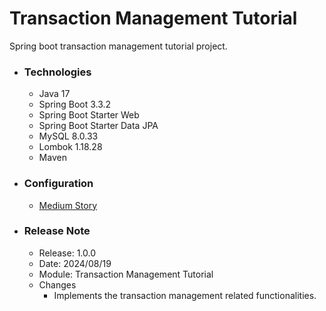 # Transaction Management Tutorial
Spring boot transaction management tutorial project.

* ### Technologies
    * Java 17
    * Spring Boot 3.3.2
    * Spring Boot Starter Web
    * Spring Boot Starter Data JPA
    * MySQL 8.0.33
    * Lombok 1.18.28
    * Maven

* ### Configuration
    * [Medium Story](https://sachithariyathilaka.medium.com/transaction-management-in-spring-boot-64b231bc1ebf)

* ### Release Note

    * Release: 1.0.0
    * Date: 2024/08/19
    * Module: Transaction Management Tutorial
    * Changes
        * Implements the transaction management related functionalities.
